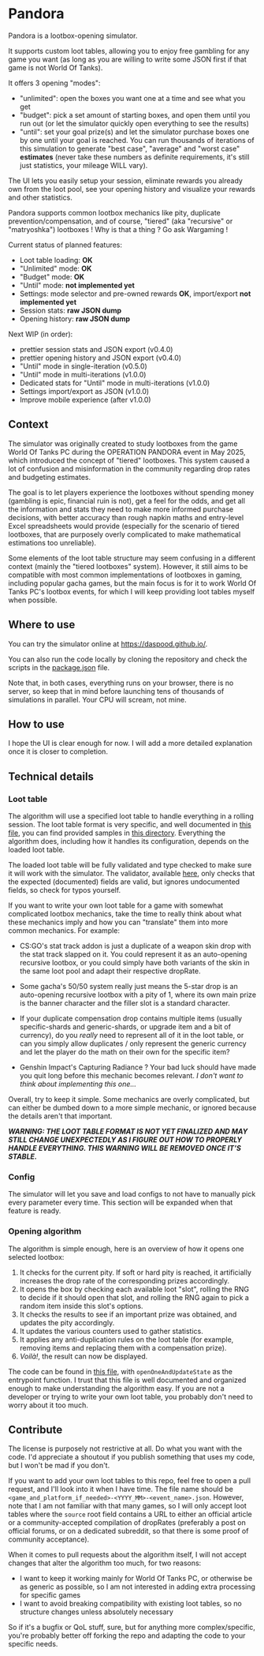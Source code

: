# Pandora

Pandora is a lootbox-opening simulator.

It supports custom loot tables, allowing you to enjoy free gambling for any game you want (as long as you are willing to
write some JSON first if that game is not World Of Tanks).

It offers 3 opening "modes":

- "unlimited": open the boxes you want one at a time and see what you get
- "budget": pick a set amount of starting boxes, and open them until you run out (or let the simulator quickly open
  everything to see the results)
- "until": set your goal prize(s) and let the simulator purchase boxes one by one until your goal is reached. You can
  run thousands of iterations of this simulation to generate "best case", "average" and "worst case" **estimates**
  (never take these numbers as definite requirements, it's still just statistics, your mileage WILL vary).

The UI lets you easily setup your session, eliminate rewards you already own from the loot pool, see your opening
history and visualize your rewards and other statistics.

Pandora supports common lootbox mechanics like pity, duplicate prevention/compensation, and of course, "tiered" (aka
"recursive" or "matryoshka") lootboxes ! Why is that a thing ? Go ask Wargaming !

Current status of planned features:

- Loot table loading: **OK**
- "Unlimited" mode: **OK**
- "Budget" mode: **OK**
- "Until" mode: **not implemented yet**
- Settings: mode selector and pre-owned rewards **OK**, import/export **not implemented yet**
- Session stats: **raw JSON dump**
- Opening history: **raw JSON dump**

Next WIP (in order):

- prettier session stats and JSON export (v0.4.0)
- prettier opening history and JSON export (v0.4.0)
- "Until" mode in single-iteration (v0.5.0)
- "Until" mode in multi-iterations (v1.0.0)
- Dedicated stats for "Until" mode in multi-iterations (v1.0.0)
- Settings import/export as JSON (v1.0.0)
- Improve mobile experience (after v1.0.0)

## Context

The simulator was originally created to study lootboxes from the game World Of Tanks PC during the OPERATION PANDORA
event in May 2025, which introduced the concept of "tiered" lootboxes. This system caused a lot of confusion and
misinformation in the community regarding drop rates and budgeting estimates.

The goal is to let players experience the lootboxes without spending money (gambling is epic, financial ruin is not),
get a feel for the odds, and get all the information and stats they need to make more informed purchase decisions, with
better accuracy than rough napkin maths and entry-level Excel spreadsheets would provide (especially for the scenario of
tiered lootboxes, that are purposely overly complicated to make mathematical estimations too unreliable).

Some elements of the loot table structure may seem confusing in a different context (mainly the "tiered lootboxes"
system). However, it still aims to be compatible with most common implementations of lootboxes in gaming, including
popular gacha games, but the main focus is for it to work World Of Tanks PC's lootbox events, for which I will keep
providing loot tables myself when possible.

## Where to use

You can try the simulator online at https://daspood.github.io/.

You can also run the code locally by cloning the repository and check the scripts in the [package.json](package.json)
file.

Note that, in both cases, everything runs on your browser, there is no server, so keep that in mind before launching
tens of thousands of simulations in parallel. Your CPU will scream, not mine.

## How to use

I hope the UI is clear enough for now. I will add a more detailed explanation once it is closer to completion.

## Technical details

### Loot table

The algorithm will use a specified loot table to handle everything in a rolling session. The loot table format is very
specific, and well documented in [this file](src/types/lootTable.d.ts), you can find provided samples in
[this directory](src/assets/lootTables). Everything the algorithm does, including how it handles its configuration,
depends on the loaded loot table.

The loaded loot table will be fully validated and type checked to make sure it will work with the simulator. The
validator, available [here](src/scripts/lootTableValidator.ts), only checks that the expected (documented) fields are
valid, but ignores undocumented fields, so check for typos yourself.

If you want to write your own loot table for a game with somewhat complicated lootbox mechanics, take the time to really
think about what these mechanics imply and how you can "translate" them into more common mechanics. For example:

- CS:GO's stat track addon is just a duplicate of a weapon skin drop with the stat track slapped on it. You could
  represent it as an auto-opening recursive lootbox, or you could simply have both variants of the skin in the same loot
  pool and adapt their respective dropRate.

- Some gacha's 50/50 system really just means the 5-star drop is an auto-opening recursive lootbox with a pity of 1,
  where its own main prize is the banner character and the filler slot is a standard character.

- If your duplicate compensation drop contains multiple items (usually specific-shards and generic-shards, or upgrade
  item and a bit of currency), do you *really* need to represent all of it in the loot table, or can you simply allow
  duplicates / only represent the generic currency and let the player do the math on their own for the specific item?

- Genshin Impact's Capturing Radiance ? Your bad luck should have made you quit long before this mechanic becomes
  relevant. *I don't want to think about implementing this one...*

Overall, try to keep it simple. Some mechanics are overly complicated, but can either be dumbed down to a more simple
mechanic, or ignored because the details aren't that important.

***WARNING: THE LOOT TABLE FORMAT IS NOT YET FINALIZED AND MAY STILL CHANGE UNEXPECTEDLY AS I FIGURE OUT HOW TO PROPERLY
HANDLE EVERYTHING. THIS WARNING WILL BE REMOVED ONCE IT'S STABLE.***

### Config

The simulator will let you save and load configs to not have to manually pick every parameter every time. This section
will be expanded when that feature is ready.

### Opening algorithm

The algorithm is simple enough, here is an overview of how it opens one selected lootbox:

1) It checks for the current pity. If soft or hard pity is reached, it artificially increases the drop rate of the
   corresponding prizes accordingly.
2) It opens the box by checking each available loot "slot", rolling the RNG to decide if it should open that slot, and
   rolling the RNG again to pick a random item inside this slot's options.
3) It checks the results to see if an important prize was obtained, and updates the pity accordingly.
4) It updates the various counters used to gather statistics.
5) It applies any anti-duplication rules on the loot table (for example, removing items and replacing them with a
   compensation prize).
6) *Voilà!*, the result can now be displayed.

The code can be found in [this file](src/scripts/openingSessionManager.ts), with `openOneAndUpdateState` as the
entrypoint function. I trust that this file is well documented and organized enough to make understanding the
algorithm easy. If you are not a developer or trying to write your own loot table, you probably don't need to worry
about it too much.

## Contribute

The license is purposely not restrictive at all. Do what you want with the code. I'd appreciate a shoutout if you
publish something that uses my code, but I won't be mad if you don't.

If you want to add your own loot tables to this repo, feel free to open a pull request, and I'll look into it when I
have time. The file name should be `<game_and_platform_if_needed>-<YYYY_MM>-<event_name>.json`. However, note that I am
not familiar with that many games, so I will only accept loot tables where the `source` root field contains a URL to
either an official article or a community-accepted compilation of dropRates (preferably a post on official forums, or on
a dedicated subreddit, so that there is some proof of community acceptance).

When it comes to pull requests about the algorithm itself, I will not accept changes that alter the algorithm too much,
for two reasons:

- I want to keep it working mainly for World Of Tanks PC, or otherwise be as generic as possible, so I am not interested
  in adding extra processing for specific games
- I want to avoid breaking compatibility with existing loot tables, so no structure changes unless absolutely necessary

So if it's a bugfix or QoL stuff, sure, but for anything more complex/specific, you're probably better off forking the
repo and adapting the code to your specific needs.